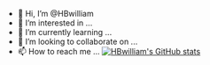 - 👋 Hi, I’m @HBwilliam
- 👀 I’m interested in ...
- 🌱 I’m currently learning ...
- 💞️ I’m looking to collaborate on ...
- 📫 How to reach me ...
[![HBwilliam's GitHub stats](https://github-readme-stats.vercel.app/api?username=HBwilliam)](https://github.com/anuraghazra/github-readme-stats)
<!---
HBwilliam/HBwilliam is a ✨ special ✨ repository because its `README.md` (this file) appears on your GitHub profile.
You can click the Preview link to take a look at your changes.
--->
